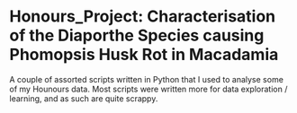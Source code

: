# Honours_Project: Characterisation of the Diaporthe Species causing Phomopsis Husk Rot in Macadamia

A couple of assorted scripts written in Python that I used to analyse some of my Hounours data. Most scripts were written more for data exploration / learning, and as such are quite scrappy.
